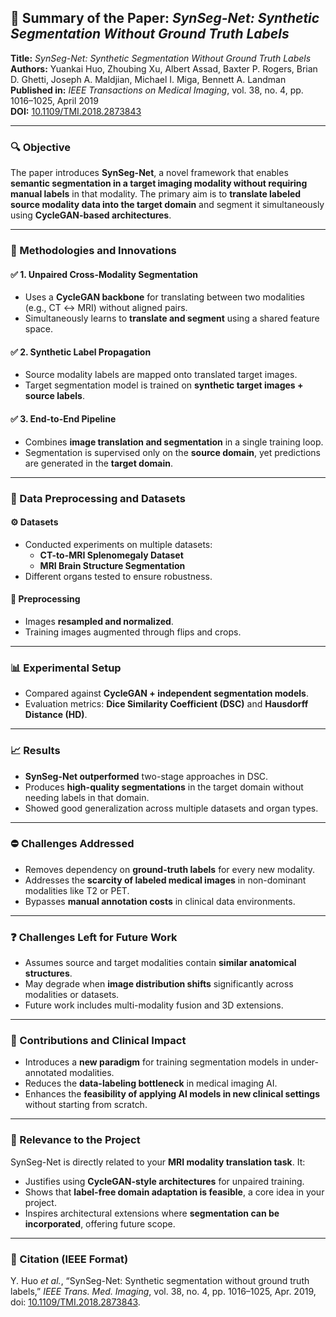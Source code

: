 ## 📄 Summary of the Paper: _SynSeg-Net: Synthetic Segmentation Without Ground Truth Labels_

**Title:** _SynSeg-Net: Synthetic Segmentation Without Ground Truth Labels_  
**Authors:** Yuankai Huo, Zhoubing Xu, Albert Assad, Baxter P. Rogers, Brian D. Ghetti, Joseph A. Maldjian, Michael I. Miga, Bennett A. Landman  
**Published in:** *IEEE Transactions on Medical Imaging*, vol. 38, no. 4, pp. 1016–1025, April 2019  
**DOI:** [10.1109/TMI.2018.2873843](https://doi.org/10.1109/TMI.2018.2873843)

---

### 🔍 Objective

The paper introduces **SynSeg-Net**, a novel framework that enables **semantic segmentation in a target imaging modality without requiring manual labels** in that modality. The primary aim is to **translate labeled source modality data into the target domain** and segment it simultaneously using **CycleGAN-based architectures**.

---

### 🧠 Methodologies and Innovations

#### ✅ 1. Unpaired Cross-Modality Segmentation
- Uses a **CycleGAN backbone** for translating between two modalities (e.g., CT ↔ MRI) without aligned pairs.
- Simultaneously learns to **translate and segment** using a shared feature space.

#### ✅ 2. Synthetic Label Propagation
- Source modality labels are mapped onto translated target images.
- Target segmentation model is trained on **synthetic target images + source labels**.

#### ✅ 3. End-to-End Pipeline
- Combines **image translation and segmentation** in a single training loop.
- Segmentation is supervised only on the **source domain**, yet predictions are generated in the **target domain**.

---

### 🧪 Data Preprocessing and Datasets

#### ⚙️ Datasets
- Conducted experiments on multiple datasets:
  - **CT-to-MRI Splenomegaly Dataset**
  - **MRI Brain Structure Segmentation**
- Different organs tested to ensure robustness.

#### 🔄 Preprocessing
- Images **resampled and normalized**.
- Training images augmented through flips and crops.

---

### 📊 Experimental Setup

- Compared against **CycleGAN + independent segmentation models**.
- Evaluation metrics: **Dice Similarity Coefficient (DSC)** and **Hausdorff Distance (HD)**.

---

### 📈 Results

- **SynSeg-Net outperformed** two-stage approaches in DSC.
- Produces **high-quality segmentations** in the target domain without needing labels in that domain.
- Showed good generalization across multiple datasets and organ types.

---

### ⛔ Challenges Addressed

- Removes dependency on **ground-truth labels** for every new modality.
- Addresses the **scarcity of labeled medical images** in non-dominant modalities like T2 or PET.
- Bypasses **manual annotation costs** in clinical data environments.

---

### ❓ Challenges Left for Future Work

- Assumes source and target modalities contain **similar anatomical structures**.
- May degrade when **image distribution shifts** significantly across modalities or datasets.
- Future work includes multi-modality fusion and 3D extensions.

---

### 🔬 Contributions and Clinical Impact

- Introduces a **new paradigm** for training segmentation models in under-annotated modalities.
- Reduces the **data-labeling bottleneck** in medical imaging AI.
- Enhances the **feasibility of applying AI models in new clinical settings** without starting from scratch.

---

### 📌 Relevance to the Project

SynSeg-Net is directly related to your **MRI modality translation task**. It:
- Justifies using **CycleGAN-style architectures** for unpaired training.
- Shows that **label-free domain adaptation is feasible**, a core idea in your project.
- Inspires architectural extensions where **segmentation can be incorporated**, offering future scope.

---

### 📃 Citation (IEEE Format)

Y. Huo *et al.*, “SynSeg-Net: Synthetic segmentation without ground truth labels,” *IEEE Trans. Med. Imaging*, vol. 38, no. 4, pp. 1016–1025, Apr. 2019, doi: [10.1109/TMI.2018.2873843](https://doi.org/10.1109/TMI.2018.2873843).
